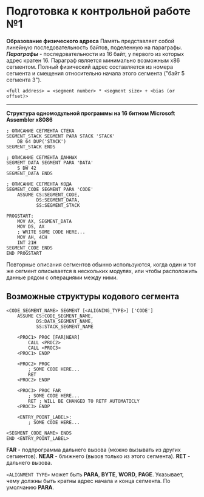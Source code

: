 ﻿# Подготовка к контрольной работе №1
**Образование физического адреса**
Память представляет собой линейную последовательность байтов, поделенную на параграфы.
***Параграфы*** - последовательности из 16 байт, у первого из которых адрес кратен 16.
Параграф является минимально возможным x86 сегментом.
Полный физический адрес составляется из номера сегмента и смещения относительно
начала этого сегмента ("байт 5 сегмента 3").
```
<full address> = <segment number> * <segment size> + <bias (or offset)>
```

***
**Структура одномодульной программы на 16 битном Microsoft Assembler x8086**
```
; ОПИСАНИЕ СЕГМЕНТА СТЕКА
SEGMENT_STACK SEGMENT PARA STACK 'STACK'
    DB 64 DUP('STACK')
SEGMENT_STACK ENDS

; ОПИСАНИЕ СЕГМЕНТА ДАННЫХ
SEGMEMT_DATA SEGMENT PARA 'DATA'
    S DW 42
SEGMENT_DATA ENDS

; ОПИСАНИЕ СЕГМЕНТА КОДА
SEGMENT_CODE SEGMENT PARA 'CODE'
    ASSUME CS:SEGMENT_CODE,
           DS:SEGMENT_DATA,
           SS:SEGMENT_STACK

PROGSTART:
    MOV AX, SEGMENT_DATA
    MOV DS, AX
    ; WRITE SOME CODE HERE...
    MOV AH, 4CH
    INT 21H
SEGMENT_CODE ENDS
END PROGSTART
```

Повторные описания сегментов обынно используются, когда один и тот же сегмент описывается в нескольких модулях, или чтобы расположить данные рядом с операциями между ними.

## Возможные структуры кодового сегмента
```
<CODE_SEGMENT_NAME> SEGMENT [<ALIGNING_TYPE>] ['CODE']
    ASSUME CS:CODE_SEGMENT_NAME,
           DS:DATA_SEGMENT_NAME,
           SS:STACK_SEGMENT_NAME
           
    <PROC1> PROC [FAR|NEAR]
        CALL <PROC2>
        CALL <PROC3>
    <PROC1> ENDP
    
    <PROC2> PROC
        ; SOME CODE HERE...
        RET
    <PROC2> ENDP
    
    <PROC3> PROC FAR
        ; SOME CODE HERE...
        RET ; WILL BE CHANGED TO RETF AUTOMATICLY
    <PROC3> ENDP
    
    <ENTRY_POINT_LABEL>:
        ; SOME CODE HERE...
    
<SEGMENT_CODE_NAME> ENDS
END <ENTRY_POINT_LABEL>
```

**FAR** - подпрограмма дальнего вызова (можно вызывать из других сегментов).
**NEAR** - ближнего (вызов только из этого сегмента).
**RET** - дальнего вызова.

`<ALIGNMENT TYPE>` может быть **PARA**, **BYTE**, **WORD**, **PAGE**.
Указывает, чему должны быть кратны адрес начала и конца сегмента. По умолчанию **PARA**.
